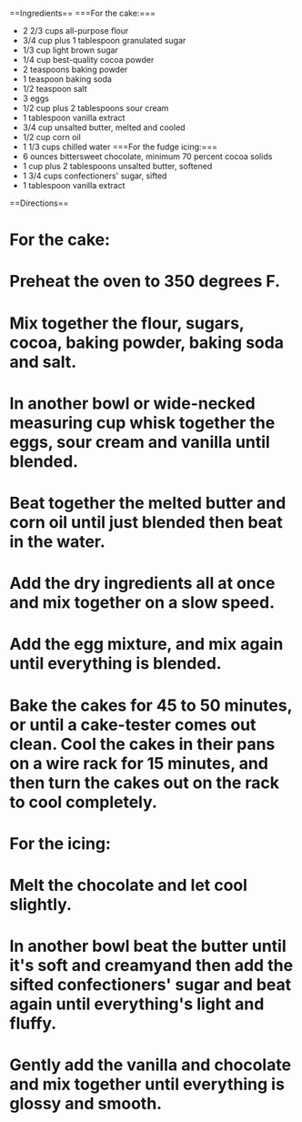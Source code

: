 ==Ingredients==
===For the cake:===
* 2 2/3 cups all-purpose flour
* 3/4 cup plus 1 tablespoon granulated sugar
* 1/3 cup light brown sugar
* 1/4 cup best-quality cocoa powder
* 2 teaspoons baking powder
* 1 teaspoon baking soda
* 1/2 teaspoon salt
* 3 eggs
* 1/2 cup plus 2 tablespoons sour cream
* 1 tablespoon vanilla extract
* 3/4 cup unsalted butter, melted and cooled
* 1/2 cup corn oil
* 1 1/3 cups chilled water
===For the fudge icing:===
* 6 ounces bittersweet chocolate, minimum 70 percent cocoa solids
* 1 cup plus 2 tablespoons unsalted butter, softened
* 1 3/4 cups confectioners' sugar, sifted
* 1 tablespoon vanilla extract

==Directions==
# For the cake:
# Preheat the oven to 350 degrees F. 
# Mix together the flour, sugars, cocoa, baking powder, baking soda and salt. 
# In another bowl or wide-necked measuring cup whisk together the eggs, sour cream and vanilla until blended. 
# Beat together the melted butter and corn oil until just blended then beat in the water. 
# Add the dry ingredients all at once and mix together on a slow speed. 
# Add the egg mixture, and mix again until everything is blended.
# Bake the cakes for 45 to 50 minutes, or until a cake-tester comes out clean. Cool the cakes in their pans on a wire rack for 15 minutes, and then turn the cakes out on the rack to cool completely.
# For the icing:
# Melt the chocolate and let cool slightly.
# In another bowl beat the butter until it's soft and creamyand then add the sifted confectioners' sugar and beat again until everything's light and fluffy. 
# Gently add the vanilla and chocolate and mix together until everything is glossy and smooth.